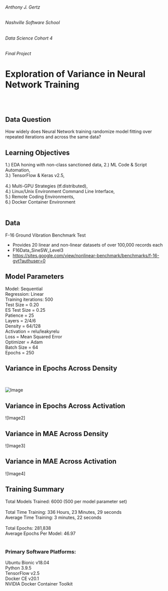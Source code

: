 ###### Anthony J. Gertz
###### Nashville Software School
###### Data Science Cohort 4
###### Final Project

# Exploration of Variance in Neural Network Training
<br>
<br>


## Data Question
How widely does Neural Network training randomize model fitting over repeated iterations and across the same data? 
<br>


## Learning Objectives
1.)	EDA honing with non-class sanctioned data,
2.)	ML Code & Script Automation, <br>
3.)    TensorFlow & Keras v2.5, <br>	
4.)    Multi-GPU Strategies (tf.distributed), <br>
4.)    Linux/Unix Environment Command Line Interface, <br>
5.)    Remote Coding Environments, <br>
6.)    Docker Container Environment <br>
<br>


## Data
F-16 Ground Vibration Benchmark Test
- Provides 20 linear and non-linear datasets of over 100,000 records each <br>
- F16Data_SineSW_Level3 <br>
- https://sites.google.com/view/nonlinear-benchmark/benchmarks/f-16-gvt?authuser=0 <br>


## Model Parameters
Model: Sequential<br>
Regression: Linear<br>
Training iterations: 500<br>
Test Size = 0.20<br>
ES Test Size = 0.25<br>
Patience = 25<br>
Layers = 2/4/6<br>
Density = 64/128<br>
Activation = relu/leakyrelu<br>
Loss = Mean Squared Error<br>
Optimizer = Adam<br>
Batch Size = 64<br>
Epochs = 250<br>


## Variance in Epochs Across Density
<br>

![Image](https://github.com/anthonygertz/Sink_Like_A_Stone-Variance_In_RNNs/blob/main/epochs_density.png)


## Variance in Epochs Across Activation


![Image2]


## Variance in MAE Across Density


![Image3]


## Variance in MAE Across Activation


![Image4]


## Training Summary
Total Models Trained: 6000 (500 per model parameter set)<br>
<br>
Total Time Training: 336 Hours, 23 Minutes, 29 seconds<br>
Average Time Training: 3 minutes, 22 seconds <br>
<br>
Total Epochs: 281,838<br>
Average Epochs Per Model: 46.97<br>
<br>





### Primary Software Platforms: 
Ubuntu Bionic v18.04 <br>
Python 3.9.5 <br>
TensorFlow v2.5 <br>
Docker CE v20.1 <br>
NVIDIA Docker Container Toolkit<br>


